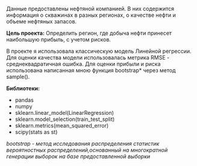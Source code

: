 Данные предоставлены нефтяной компанией. В них содержится информация о скважинах в разных регионах, о качестве нефти и объеме нефтяных запасов. 

**Цель проекта:**
Определить регион, где добыча нефти принесет наибольшую прибыль, с учетом рисков.

В проекте я использовала классическую модель Линейной регрессии. Для оценки качества модели использовалась метрика RMSE - среднеквадратичная ошибка.
Для оценки прибыли и риска использована написанная мною функция bootstrap* через метод sample().

**Библиотеки:**
- pandas
- numpy
- sklearn.linear_model(LinearRegression)
- sklearn.model_selection(train_test_split)
- sklearn.metrics(mean_squared_error)
- scipy(stats as st)

*bootstrap - метод исследования распределения статистик вероятностных распределений,основанный на многократной генерации выборок на базе предоставленной выборки*
